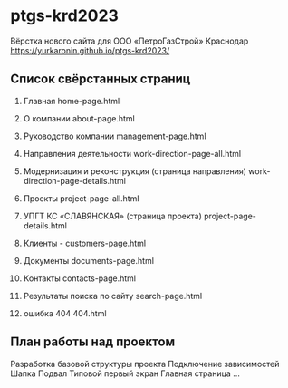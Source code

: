 # ptgs-krd2023

 Вёрстка нового сайта для ООО «ПетроГазСтрой» Краснодар https://yurkaronin.github.io/ptgs-krd2023/

## Список свёрстанных страниц

1. Главная home-page.html
2. О компании about-page.html
3. Руководство компании management-page.html

4. Направления деятельности work-direction-page-all.html
5. Модернизация и реконструкция (страница направления) work-direction-page-details.html

6. Проекты project-page-all.html
7. УПГТ КС «СЛАВЯНСКАЯ» (страница проекта) project-page-details.html

8. Клиенты - customers-page.html
9. Документы documents-page.html
10. Контакты contacts-page.html

11. Результаты поиска по сайту search-page.html
12. ошибка 404 404.html

## План работы над проектом

Разработка базовой структуры проекта
Подключение зависимостей
Шапка
Подвал
Типовой первый экран
Главная страница
...
